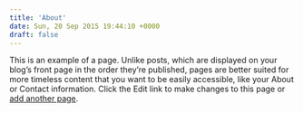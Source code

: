 ```yaml
---
title: 'About'
date: Sun, 20 Sep 2015 19:44:10 +0000
draft: false
---
```


This is an example of a page. Unlike posts, which are displayed on your blog’s front page in the order they’re published, pages are better suited for more timeless content that you want to be easily accessible, like your About or Contact information. Click the Edit link to make changes to this page or [add another page](https://wordpress.com/page/99929887/new/ "Direct link to Add New Page in your Dashboard").